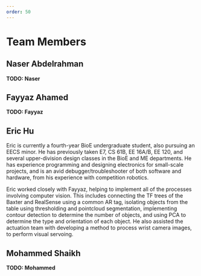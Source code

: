 ```yaml
---
order: 50
---
```


# Team Members

## Naser Abdelrahman

**TODO: Naser**

## Fayyaz Ahamed

**TODO: Fayyaz** 

## Eric Hu

Eric is currently a fourth-year BioE undergraduate student, also pursuing an EECS minor. He has previously taken E7, CS 61B, EE 16A/B, EE 120, and several upper-division design classes in the BioE and ME departments. He has experience programming and designing electronics for small-scale projects, and is an avid debugger/troubleshooter of both software and hardware, from his experience with competition robotics.

Eric worked closely with Fayyaz, helping to implement all of the processes involving computer vision. This includes connecting the TF trees of the Baxter and RealSense using a common AR tag, isolating objects from the table using thresholding and pointcloud segmentation, implementing contour detection to determine the number of objects, and using PCA to determine the type and orientation of each object. He also assisted the actuation team with developing a method to process wrist camera images, to perform visual servoing.

## Mohammed Shaikh

**TODO: Mohammed**